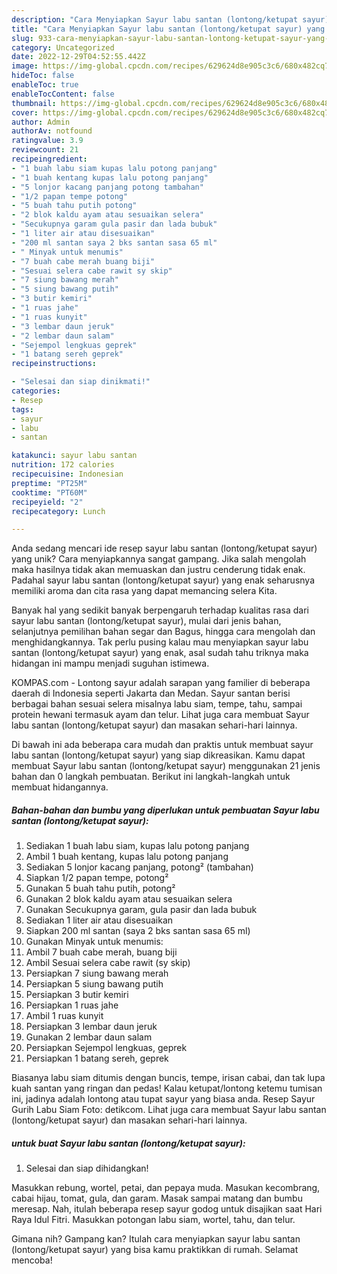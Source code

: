 ```yaml
---
description: "Cara Menyiapkan Sayur labu santan (lontong/ketupat sayur) yang Lezat"
title: "Cara Menyiapkan Sayur labu santan (lontong/ketupat sayur) yang Lezat"
slug: 933-cara-menyiapkan-sayur-labu-santan-lontong-ketupat-sayur-yang-lezat
category: Uncategorized
date: 2022-12-29T04:52:55.442Z
image: https://img-global.cpcdn.com/recipes/629624d8e905c3c6/680x482cq70/sayur-labu-santan-lontongketupat-sayur-foto-resep-utama.jpg
hideToc: false
enableToc: true
enableTocContent: false
thumbnail: https://img-global.cpcdn.com/recipes/629624d8e905c3c6/680x482cq70/sayur-labu-santan-lontongketupat-sayur-foto-resep-utama.jpg
cover: https://img-global.cpcdn.com/recipes/629624d8e905c3c6/680x482cq70/sayur-labu-santan-lontongketupat-sayur-foto-resep-utama.jpg
author: Admin
authorAv: notfound
ratingvalue: 3.9
reviewcount: 21
recipeingredient:
- "1 buah labu siam kupas lalu potong panjang"
- "1 buah kentang kupas lalu potong panjang"
- "5 lonjor kacang panjang potong tambahan"
- "1/2 papan tempe potong"
- "5 buah tahu putih potong"
- "2 blok kaldu ayam atau sesuaikan selera"
- "Secukupnya garam gula pasir dan lada bubuk"
- "1 liter air atau disesuaikan"
- "200 ml santan saya 2 bks santan sasa 65 ml"
- " Minyak untuk menumis"
- "7 buah cabe merah buang biji"
- "Sesuai selera cabe rawit sy skip"
- "7 siung bawang merah"
- "5 siung bawang putih"
- "3 butir kemiri"
- "1 ruas jahe"
- "1 ruas kunyit"
- "3 lembar daun jeruk"
- "2 lembar daun salam"
- "Sejempol lengkuas geprek"
- "1 batang sereh geprek"
recipeinstructions:

- "Selesai dan siap dinikmati!"
categories:
- Resep
tags:
- sayur
- labu
- santan

katakunci: sayur labu santan 
nutrition: 172 calories
recipecuisine: Indonesian
preptime: "PT25M"
cooktime: "PT60M"
recipeyield: "2"
recipecategory: Lunch

---
```





Anda sedang mencari ide resep sayur labu santan (lontong/ketupat sayur) yang unik? Cara menyiapkannya sangat gampang. Jika salah mengolah maka hasilnya tidak akan memuaskan dan justru cenderung tidak enak. Padahal sayur labu santan (lontong/ketupat sayur) yang enak seharusnya memiliki aroma dan cita rasa yang dapat memancing selera Kita.





Banyak hal yang sedikit banyak berpengaruh terhadap kualitas rasa dari sayur labu santan (lontong/ketupat sayur), mulai dari jenis bahan, selanjutnya pemilihan bahan segar dan Bagus, hingga cara mengolah dan menghidangkannya. Tak perlu pusing kalau mau menyiapkan sayur labu santan (lontong/ketupat sayur) yang enak,      asal sudah tahu triknya maka hidangan ini mampu menjadi suguhan istimewa.














KOMPAS.com - Lontong sayur adalah sarapan yang familier di beberapa daerah di Indonesia seperti Jakarta dan Medan. Sayur santan berisi berbagai bahan sesuai selera misalnya labu siam, tempe, tahu, sampai protein hewani termasuk ayam dan telur. Lihat juga cara membuat Sayur labu santan (lontong/ketupat sayur) dan masakan sehari-hari lainnya.






Di bawah ini ada beberapa cara mudah dan praktis untuk membuat sayur labu santan (lontong/ketupat sayur) yang siap dikreasikan. Kamu dapat membuat Sayur labu santan (lontong/ketupat sayur) menggunakan 21 jenis bahan dan 0 langkah pembuatan. Berikut ini langkah-langkah untuk membuat hidangannya.

<!--inarticleads1-->

##### Bahan-bahan dan bumbu yang diperlukan untuk pembuatan Sayur labu santan (lontong/ketupat sayur):

1. Sediakan 1 buah labu siam, kupas lalu potong panjang
1. Ambil 1 buah kentang, kupas lalu potong panjang
1. Sediakan 5 lonjor kacang panjang, potong² (tambahan)
1. Siapkan 1/2 papan tempe, potong²
1. Gunakan 5 buah tahu putih, potong²
1. Gunakan 2 blok kaldu ayam atau sesuaikan selera
1. Gunakan Secukupnya garam, gula pasir dan lada bubuk
1. Sediakan 1 liter air atau disesuaikan
1. Siapkan 200 ml santan (saya 2 bks santan sasa 65 ml)
1. Gunakan  Minyak untuk menumis:
1. Ambil 7 buah cabe merah, buang biji
1. Ambil Sesuai selera cabe rawit (sy skip)
1. Persiapkan 7 siung bawang merah
1. Persiapkan 5 siung bawang putih
1. Persiapkan 3 butir kemiri
1. Persiapkan 1 ruas jahe
1. Ambil 1 ruas kunyit
1. Persiapkan 3 lembar daun jeruk
1. Gunakan 2 lembar daun salam
1. Persiapkan Sejempol lengkuas, geprek
1. Persiapkan 1 batang sereh, geprek


Biasanya labu siam ditumis dengan buncis, tempe, irisan cabai, dan tak lupa kuah santan yang ringan dan pedas! Kalau ketupat/lontong ketemu tumisan ini, jadinya adalah lontong atau tupat sayur yang biasa anda. Resep Sayur Gurih Labu Siam Foto: detikcom. Lihat juga cara membuat Sayur labu santan (lontong/ketupat sayur) dan masakan sehari-hari lainnya. 

<!--inarticleads2-->

#####  untuk buat Sayur labu santan (lontong/ketupat sayur):


1. Selesai dan siap dihidangkan!

Masukkan rebung, wortel, petai, dan pepaya muda. Masukan kecombrang, cabai hijau, tomat, gula, dan garam. Masak sampai matang dan bumbu meresap. Nah, itulah beberapa resep sayur godog untuk disajikan saat Hari Raya Idul Fitri. Masukkan potongan labu siam, wortel, tahu, dan telur. 

Gimana nih? Gampang kan? Itulah cara menyiapkan sayur labu santan (lontong/ketupat sayur) yang bisa kamu praktikkan di rumah. Selamat mencoba!
